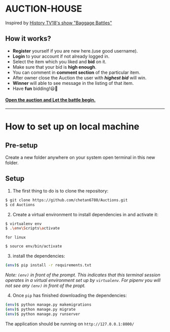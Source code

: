 # AUCTION-HOUSE

Inspired by [History TV18's show "Baggage Battles"](https://www.historyindia.com/show/baggage-battles)

## How it works?

-   **Register** yourself if you are new here.(use good username).
-   **Login** to your account if not already logged in.
-   Select the item which you liked and **bid** on it.
-   Make sure that your bid is **high enough**.
-   You can comment in **comment section** of the particular item.
-   After owner close the Auction the user with **_highest bid_** will win.
-   **Winner** will able to see message in the listing of that item.
-   Have **fun** bidding!😃🤟

#### <a href="https://auction2.up.railway.app/">Open the auction and Let the battle begin.</a>

---

# How to set up on local machine

## Pre-setup

Create a new folder anywhere on your system
open terminal in this new folder.

## Setup

1. The first thing to do is to clone the repository:

```sh
$ git clone https://github.com/chetan6780/Auctions.git
$ cd Auctions
```

2. Create a virtual environment to install dependencies in and activate it:

```sh
$ virtualenv env
$ .\env\Scripts\activate
```

    for linux

```sh
$ source env/bin/activate
```

3. install the dependencies:

```sh
(env)$ pip install -r requirements.txt
```

_Note: `(env)` in front of the prompt. This indicates that this terminal
session operates in a virtual environment set up by `virtualenv`.
For pipenv you will not see any `(env)` in front of the propt._

4. Once `pip` has finished downloading the dependencies:

```sh
(env)$ python manage.py makemigrations
(env)$ python manage.py migrate
(env)$ python manage.py runserver
```

The application should be running on `http://127.0.0.1:8000/`

